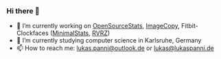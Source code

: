 ### Hi there 👋


- 🔭 I’m currently working on [OpenSourceStats](https://github.com/lukaspanni/OpenSourceStats), [ImageCopy](https://github.com/lukaspanni/ImageCopy), Fitbit-Clockfaces ([MinimalStats](https://github.com/OSSClockApps/MinimalStatsClockface), [RVRZ](https://github.com/OSSClockApps/RVRZ))
- 🌱 I’m currently studying computer science in Karlsruhe, Germany 
- 📫 How to reach me: [lukas.panni@outlook.de](mailto:lukas.panni@outlook.de) or [lukas@lukaspanni.de](mailto:lukas@lukaspanni.de)
